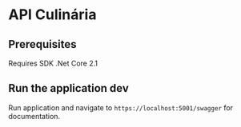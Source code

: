 # API Culinária

## Prerequisites

Requires SDK .Net Core 2.1 

## Run the application dev

Run application and navigate to `https://localhost:5001/swagger` for documentation.
